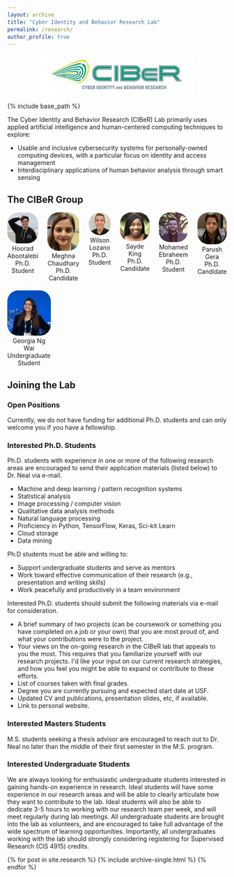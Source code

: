 ```yaml
---
layout: archive
title: "Cyber Identity and Behavior Research Lab"
permalink: /research/
author_profile: true
---
```


<style>
  .gallery {
    display: flex;
    flex-wrap: wrap;
    justify-content: space-between;
    gap: 20px; /* Adjust the gap between images as needed */
  }
  .gallery-item {
    flex-basis: calc(15% - 30px); /* Adjust percentage and subtract gap size */
    box-sizing: border-box;
    text-align: center;
  }
  .gallery-item img {
    width: 100%;
    border-radius: 25px; /* Adjust curvature as needed */
  }
</style>

<div style="display: flex; justify-content: center;">
    <img src="../images/Ciber-horizontal.png" width="70%">
</div>

{% include base_path %}

The Cyber Identity and Behavior Research (CIBeR) Lab primarily uses applied artificial intelligence and human-centered computing techniques to explore:
- Usable and inclusive cybersecurity systems for personally-owned computing devices, with a particular focus on identity and access management
- Interdisciplinary applications of human behavior analysis through smart sensing

## The CIBeR Group
<div class="gallery">
  <div class="gallery-item">
    <img src="../images/hoorad.jpeg" alt="Description of Image 1">
    <div>Hoorad Abootalebi<br>Ph.D. Student</div>
  </div>
  <div class="gallery-item">
    <img src="../images/meghna.jpg" alt="Description of Image 2">
    <div>Meghna Chaudhary<br>Ph.D. Candidate</div>
  </div>
  <div class="gallery-item">
    <img src="../images/wilson.jpeg" alt="Description of Image 3">
    <div>Wilson Lozano<br>Ph.D. Student</div>
  </div>
  <div class="gallery-item">
    <img src="../images/sayde.png" alt="Description of Image 4">
    <div>Sayde King <br> Ph.D. Candidate</div>
  </div>
  <div class="gallery-item">
    <img src="../images/mohamed.jpeg" alt="Description of Image 1">
    <div>Mohamed Ebraheem<br>Ph.D. Student</div>
  </div>
  <div class="gallery-item">
    <img src="../images/parush.jpg" alt="Description of Image 2">
    <div>Parush Gera<br>Ph.D. Candidate</div>
  </div>
  <div class="gallery-item">
    <img src="../images/georgia.jpg" alt="Description of Image 3">
    <div>Georgia Ng Wai<br>Undergraduate Student</div>
  </div>
</div>

## Joining the Lab

### Open Positions
Currently, we do not have funding for additional Ph.D. students and can only welcome you if you have a fellowship.

### Interested Ph.D. Students
Ph.D. students with experience in one or more of the following research areas are encouraged to send their application materials (listed below) to Dr. Neal via e-mail.

- Machine and deep learning / pattern recognition systems
- Statistical analysis
- Image processing / computer vision
- Qualitative data analysis methods
- Natural language processing
- Proficiency in Python, TensorFlow, Keras, Sci-kit Learn
- Cloud storage
- Data mining

Ph.D students must be able and willing to:
- Support undergraduate students and serve as mentors
- Work toward effective communication of their research (e.g., presentation and writing skills)
- Work peacefully and productively in a team environment
  
Interested Ph.D. students should submit the following materials via e-mail for consideration.
- A brief summary of two projects (can be coursework or something you have completed on a job or your own) that you are most proud of, and what your contributions were to the project.
- Your views on the on-going research in the CIBeR lab that appeals to you the most. This requires that you familiarize yourself with our research projects. I'd like your input on our current research strategies, and how you feel you might be able to expand or contribute to these efforts.
- List of courses taken with final grades.
- Degree you are currently pursuing and expected start date at USF.
- Updated CV and publications, presentation slides, etc, if available.
- Link to personal website.

### Interested Masters Students
M.S. students seeking a thesis advisor are encouraged to reach out to Dr. Neal no later than the middle of their first semester in the M.S. program.
  
### Interested Undergraduate Students
We are always looking for enthusiastic undergraduate students interested in gaining hands-on experience in research. Ideal students will have some experience in our research areas and will be able to clearly articulate how they want to contribute to the lab. Ideal students will also be able to dedicate 3-5 hours to working with our research team per week, and will meet regularly during lab meetings. All undergraduate students are brought into the lab as volunteers, and are encouraged to take full advantage of the wide spectrum of learning opportunities. Importantly, all undergraduates working with the lab should strongly considering registering for Supervised Research (CIS 4915) credits.

{% for post in site.research %}
  {% include archive-single.html %}
{% endfor %}
